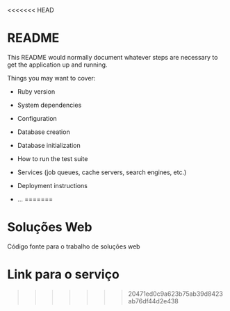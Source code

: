 <<<<<<< HEAD
# README

This README would normally document whatever steps are necessary to get the
application up and running.

Things you may want to cover:

* Ruby version

* System dependencies

* Configuration

* Database creation

* Database initialization

* How to run the test suite

* Services (job queues, cache servers, search engines, etc.)

* Deployment instructions

* ...
=======
# Soluções Web
Código fonte para o trabalho de soluções web 

# Link para o serviço
>>>>>>> 20471ed0c9a623b75ab39d8423ab76df44d2e438
